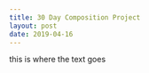 ```yaml
---
title: 30 Day Composition Project
layout: post
date: 2019-04-16 
---
```



this is where the text goes
